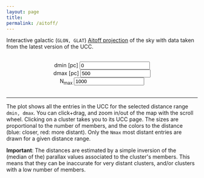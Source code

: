 ```yaml
---
layout: page
title: 
permalink: /aitoff/
---
```


<script src="https://d3js.org/d3.v7.min.js"></script>
<script src="https://d3js.org/d3-geo-projection.v4.min.js"></script>
<script src="https://cdnjs.cloudflare.com/ajax/libs/pako/2.1.0/pako.min.js"></script>

Interactive galactic (`GLON, GLAT`) [Aitoff projection](https://en.wikipedia.org/wiki/Aitoff_projection) of the sky with data taken
from the latest version of the UCC.

<html lang="en">
  <body>
    <br>
    <!-- Load Aitoff plot -->
    <div id="plot"></div>
    <script defer src="{{ site.baseurl }}/assets/aitoff_plot.js"></script>
    <center>
    <div id="controls">
        <div class="control-group">
          <label for="minD">dmin [pc]</label>
          <input type="number" id="minD" value="0" step="50" aria-label="Min dist">
        </div>
        <div class="control-group">
          <label for="maxD">dmax [pc]</label>
          <input type="number" id="maxD" value="500" step="50" aria-label="Max dist">
        </div>
        <div class="control-group">
          <label for="maxN">N<sub>max</sub></label>
          <input type="number" id="maxN" value="1000" step="100" aria-label="Max N">
        </div>
    </div>
    </center>

  </body>
</html>


<br>

---
The plot shows all the entries in the UCC for the selected distance range `dmin, dmax`.
You can click+drag, and zoom in/out of the map with the scroll wheel. Clicking on a
cluster takes you to its UCC page. The sizes are proportional to the number of members,
and the colors to the distance (blue: closer, red: more distant). Only the `Nmax` most
distant entries are drawn for a given distance range.

**Important**: The distances are estimated by a simple inversion of the (median of the)
parallax values associated to the cluster's members. This means that they can be
inaccurate for very distant clusters, and/or clusters with a low number of members.
